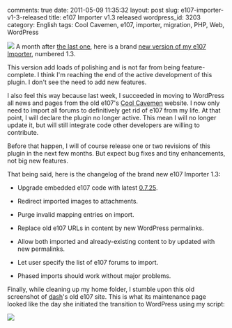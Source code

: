 comments: true
date: 2011-05-09 11:35:32
layout: post
slug: e107-importer-v1-3-released
title: e107 Importer v1.3 released
wordpress_id: 3203
category: English
tags: Cool Cavemen, e107, importer, migration, PHP, Web, WordPress

[![](http://kevin.deldycke.com/wp-content/uploads/2011/05/e107-importer-v1-3-option-panel-150x150.png)](http://kevin.deldycke.com/wp-content/uploads/2011/05/e107-importer-v1-3-option-panel.png) A month after [the last one](http://kevin.deldycke.com/2011/04/e107-importer-1-2-enhanced-bbcode-parser/), here is a brand [new version of my e107 Importer](http://wordpress.org/extend/plugins/e107-importer/), numbered 1.3.

This version add loads of polishing and is not far from being feature-complete. I think I'm reaching the end of the active development of this plugin. I don't see the need to add new features.

I also feel this way because last week, I succeeded in moving to WordPress all news and pages from the old e107's [Cool Cavemen](http://coolcavemen.com) website. I now only need to import all forums to definitively get rid of e107 from my life. At that point, I will declare the plugin no longer active. This mean I will no longer update it, but will still integrate code other developers are willing to contribute.

Before that happen, I will of course release one or two revisions of this plugin in the next few months. But expect bug fixes and tiny enhancements, not big new features.

That being said, here is the changelog of the brand new e107 Importer 1.3:




  * Upgrade embedded e107 code with latest [0.7.25](http://e107.org/news.php?item.880).


  * Redirect imported images to attachments.


  * Purge invalid mapping entries on import.


  * Replace old e107 URLs in content by new WordPress permalinks.


  * Allow both imported and already-existing content to by updated with new permalinks.


  * Let user specify the list of e107 forums to import.


  * Phased imports should work without major problems.



Finally, while cleaning up my home folder, I stumble upon this old screenshot of [dash](http://kevin.deldycke.com/2008/01/e107-to-wordpress-migration-v09-plug-in-released/comment-page-1/#comment-3300)'s old e107 site. This is what its maintenance page looked like the day she initiated the transition to WordPress using my script:

[![](http://kevin.deldycke.com/wp-content/uploads/2008/01/film-fanatix-com-maintenance-page-300x187.png)](http://kevin.deldycke.com/wp-content/uploads/2008/01/film-fanatix-com-maintenance-page.png)
